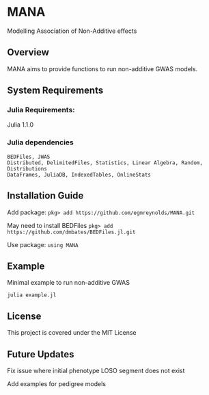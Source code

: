 # MANA
Modelling Association of Non-Additive effects

## Overview
MANA aims to provide functions to run non-additive GWAS models.

## System Requirements
### Julia Requirements:
  Julia 1.1.0
### Julia dependencies
```
BEDFiles, JWAS
Distributed, DelimitedFiles, Statistics, Linear Algebra, Random, Distributions
DataFrames, JuliaDB, IndexedTables, OnlineStats
```

## Installation Guide
Add package:
```pkg> add https://github.com/egmreynolds/MANA.git```

May need to install BEDFiles
```pkg> add https://github.com/dmbates/BEDFiles.jl.git```

Use package:
```using MANA```

## Example
Minimal example to run non-additive GWAS

``` julia example.jl ```

## License
This project is covered under the MIT License

## Future Updates
Fix issue where initial phenotype LOSO segment does not exist

Add examples for pedigree models


